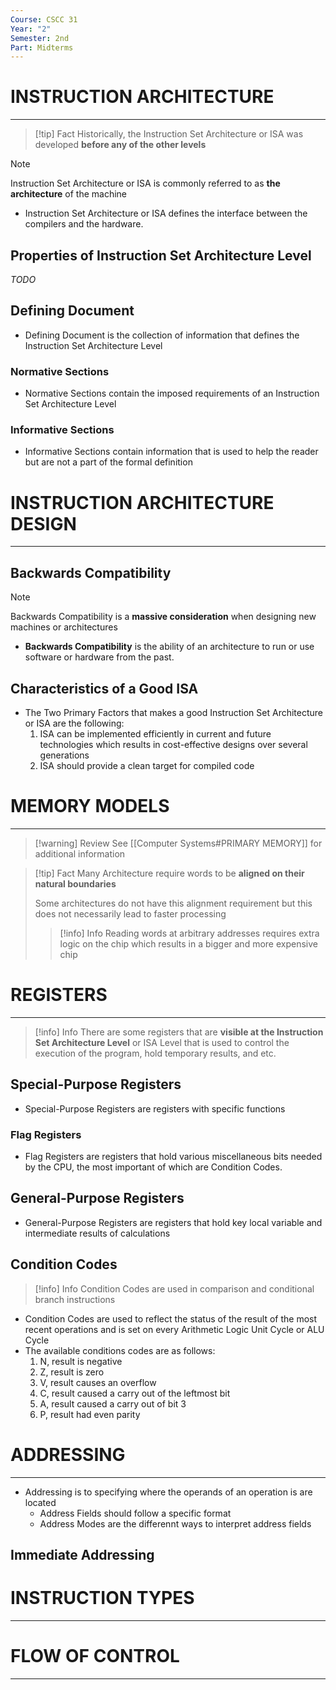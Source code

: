 ```yaml
---
Course: CSCC 31
Year: "2"
Semester: 2nd
Part: Midterms
---
```

# INSTRUCTION ARCHITECTURE
---
> [!tip] Fact
> Historically, the Instruction Set Architecture or ISA was developed **before any of the other levels**

> [!note] 
> Instruction Set Architecture or ISA is commonly referred to as **the architecture** of the machine

-  Instruction Set Architecture or ISA defines the interface between the compilers and the hardware.

## Properties of Instruction Set Architecture Level
*TODO*
## Defining Document
- Defining Document is the collection of information that defines the Instruction Set Architecture Level
### Normative Sections
- Normative Sections contain the imposed requirements of an Instruction Set Architecture Level
### Informative Sections
- Informative Sections contain information that is used to help the reader but are not a part of the formal definition 

# INSTRUCTION ARCHITECTURE  DESIGN
---
## Backwards Compatibility

> [!note]
> Backwards Compatibility is a **massive consideration** when designing new machines or architectures

- **Backwards Compatibility** is the ability of an architecture to run or use software or hardware from the past.
## Characteristics of a Good ISA
- The Two Primary Factors that makes a good Instruction Set Architecture or ISA are the following:
	1. ISA can be implemented efficiently in current and future technologies which results in cost-effective designs over several generations
	2. ISA should provide a clean target for compiled code

# MEMORY MODELS
---
> [!warning] Review 
> See [[Computer Systems#PRIMARY MEMORY]] for additional information

> [!tip] Fact
> Many Architecture require words to be **aligned on their natural boundaries**
> 
> Some architectures do not have this alignment requirement but this does not necessarily lead to faster processing
> > [!info] Info
> > Reading words at arbitrary addresses requires extra logic on the chip which results in a bigger and more expensive chip

# REGISTERS
---

> [!info] Info
> There are some registers that are **visible at the Instruction Set Architecture Level** or ISA Level that is used to control the execution of the program, hold temporary results, and etc.

## Special-Purpose Registers 
- Special-Purpose Registers are registers with specific functions 
### Flag Registers
- Flag Registers are registers that hold various miscellaneous bits needed by the CPU, the most important of which are Condition Codes.

## General-Purpose Registers
- General-Purpose Registers are registers that hold key local variable and intermediate results of calculations

## Condition Codes

> [!info] Info
> Condition Codes are used in comparison and conditional branch instructions

- Condition Codes are used to reflect the status of the result of the most recent operations and is set on every Arithmetic Logic Unit Cycle or ALU Cycle
- The available conditions codes are as follows:
	1. N, result is negative
	2. Z, result is zero
	3. V, result causes an overflow
	4. C, result caused a carry out of the leftmost bit
	5. A, result caused a carry out of bit 3
	6. P, result had even parity

# ADDRESSING
---
- Addressing is to specifying where the operands of an operation is are located
	- Address Fields should follow a specific format
	- Address Modes are the differennt ways to interpret address fields 

## Immediate Addressing


# INSTRUCTION TYPES
---

# FLOW OF CONTROL
---
